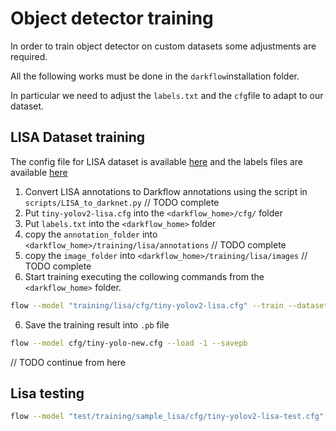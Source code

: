 # Object detector training

In order to train object detector on custom datasets some adjustments are required.

All the following works must be done in the ```darkflow```installation folder.

In particular we need to adjust the ```labels.txt``` and the ```cfg```file to adapt to our dataset.

## LISA Dataset training

The config file for LISA dataset is available [here](https://github.com/MarcoSignoretto/drAIver/tree/master/data/trafficsigns_detector/tiny-yolov2-lisa.cfg) and the labels files are available [here](https://github.com/MarcoSignoretto/drAIver/tree/master/data/trafficsigns_detector/labels.txt) 

1. Convert LISA annotations to Darkflow annotations using the script in ```scripts/LISA_to_darknet.py``` // TODO complete
2. Put ```tiny-yolov2-lisa.cfg``` into the ```<darkflow_home>/cfg/``` folder
3. Put ```labels.txt``` into the ```<darkflow_home>``` folder
4. copy the ```annotation_folder``` into ```<darkflow_home>/training/lisa/annotations``` // TODO complete
5. copy the ```image_folder``` into ```<darkflow_home>/training/lisa/images``` // TODO complete
6. Start training executing the collowing commands from the ```<darkflow_home>``` folder.

```sh
flow --model "training/lisa/cfg/tiny-yolov2-lisa.cfg" --train --dataset "training/lisa/images" --annotation "training/lisa/annotations" --labels "training/lisa/labels.txt"
```
6. Save the training result into ```.pb``` file 
```sh
flow --model cfg/tiny-yolo-new.cfg --load -1 --savepb
```
// TODO continue from here
## Lisa testing
```sh
flow --model "test/training/sample_lisa/cfg/tiny-yolov2-lisa-test.cfg" --train --dataset "test/training/sample_lisa/images" --annotation "test/training/sample_lisa/annotations" --labels "test/training/sample_lisa/labels.txt"
```

